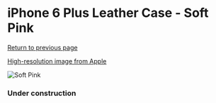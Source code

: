 # iPhone 6 Plus Leather Case - Soft Pink

[Return to previous page](/iphone_6)

[High-resolution image from Apple](https://store.storeimages.cdn-apple.com/8756/as-images.apple.com/is/MGQW2?wid=4500&hei=4500&fmt=png)

<div style="width: 384px"><img src="/everyphone/MGQW2.png" alt="Soft Pink"></div>

### Under construction
